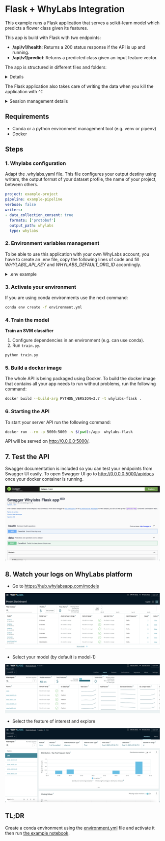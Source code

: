 # Flask + WhyLabs Integration
This example runs a Flask application that serves a scikit-learn model which predicts a flower class given its features. 

This app is build with Flask with two endpoints:

- __/api/v1/health__: Returns a 200 status response if the API is up and running.
- __/api/v1/predict__: Returns a predicted class given an input feature vector.

The app is structured in different files and folders:

<details>

- [__api/__](api/): This folder contains view functions code for each endpoint.
  - [__utils.py__](api/utils.py): Utility functions for endpoints.
  - [__views.py__](api/views.py): Endpoints management.
- [__.env__](.env): Environment variables configuration file.
- [__.whylabs.yaml__](.whylabs.yaml): Whylogs session configuration file.
- [__app.py__](app.py): App module, containing the app factory function.
- [__extensions.py__](extensions.py): Swagger documentation utility functions.
- [__schemas.py__](schemas.py): Schemas used in the API.
- [__requirements.txt__](requirements.txt): App python packages needed by the application.
- [__swagger.yaml__](swagger.yaml): Swagger yaml documentation definition.
- [__settings.py__](settings.py): Environment variables setting.
- [__utils.py__](utils.py): Utility functions to handle responses.

These files contains code to download the [Iris Species Dataset](https://archive.ics.uci.edu/ml/datasets/iris) and train the model:

- [__train.py__](train.py)

</details>

The Flask application also takes care of writing the data when you kill the application with `^C`

<details>
<summary> Session management details</summary>

- In [__views.py__](https://github.com/whylabs/whylogs/blob/dev/loka/examples/examples/flask_sklearn_example/api/views.py#L10) you will notice we are using `initialize_logger()` which creates a logger instance, so every time that the app is running will have a new logger initialization.
- In [__app.py__](https://github.com/whylabs/whylogs/blob/dev/loka/examples/examples/flask_sklearn_example/app.py#L49) you will notice that we are using atexit library `atexit.register(close_logger_at_exit)` to ensure thar when a kill signal is being generated the session will close before closing the application saving your logs. 

</details>

## Requirements

- Conda or a python environment management tool (e.g. venv or pipenv)
- Docker

## Steps

### 1. Whylabs configuration

Adapt the .whylabs.yaml file. This file configures your output destiny using writers, the output format of your dataset profile, the name of your project, between others.

```yaml
project: example-project
pipeline: example-pipeline
verbose: false
writers:
- data_collection_consent: true
  formats: ['protobuf']
  output_path: whylabs
  type: whylabs
```

### 2. Environment variables management

To be able to use this application with your own WhyLabs account, you have to create an .env file, copy the following lines of code and fill _WHYLABS_API_KEY_ and _WHYLABS_DEFAULT_ORG_ID_ accordingly.

<details>
<summary>.env example</summary>

```bash
# This is an example of what .env file should looks like
# Flask
FLASK_ENV=development
FLASK_DEBUG=1
FLASK_APP=autoapp.py
MODEL_PATH=model.joblib

# Swagger Documentation
SWAGGER_HOST=0.0.0.0:5000
SWAGGER_BASEPATH=/api/v1
SWAGGER_SCHEMES={"http"}

# WhyLabs
WHYLABS_CONFIG=.whylabs.yaml
WHYLABS_API_KEY=...
WHYLABS_DEFAULT_ORG_ID=...
WHYLABS_DEFAULT_DATASET_ID=model-1
WHYLABS_API_ENDPOINT=https://api.whylabsapp.com
WHYLABS_N_ATTEMPS=3

# Whylabs session
DATASET_NAME=this_is_my_dataset
ROTATION_TIME=1h
DATASET_URL=dataset/Iris.csv
```

</details>

### 3. Activate your environment

If you are using conda environments use the next command:

```bash
conda env create -f environment.yml
```

### 4. Train the model

__Train an SVM classifier__

1. Configure dependencies in an environment (e.g. can use conda).
2. Run `train.py`.

```bash
python train.py
```

### 5. Build a docker image

The whole API is being packaged using Docker. To build the docker image that contains all your app needs to run without problems, run the following command:

```bash
docker build --build-arg PYTHON_VERSION=3.7 -t whylabs-flask .
```

### 6. Starting the API

To start your server API run the following command:

```bash
docker run --rm -p 5000:5000 -v $(pwd):/app  whylabs-flask
```

API will be served on http://0.0.0.0:5000/.

## 7. Test the API

Swagger documentation is included so you can test your endpoints from Swagger UI easily. To open Swagger UI go to http://0.0.0.0:5000/apidocs once your docker container is running.

![Swagger UI](assets/swagger.png)

## 8. Watch your logs on WhyLabs platform

- Go to https://hub.whylabsapp.com/models

![WhyLabs Models page](assets/1.png)

- Select your model (by default is model-1)

![WhyLabs model-1 page](assets/2.png)

- Select the feature of interest and explore

![WhyLabs Feature page](assets/3.png)

## TL;DR

Create a conda environment using the [environment.yml](environment.yml) file and activate it then run [the example notebook](full_notebook.ipynb).